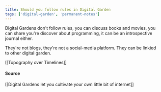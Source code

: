 ```yaml
---
title: Should you follow rules in Digital Garden
tags: ['digital-garden', 'permanent-notes']
---
```


Digital Gardens don't follow rules, you can discuss books and movies, you can share you're discover about programming, it can be an introspective journal either. 

They're not blogs, they're not a social-media platform. 
They can be linkied to other digital garden.

[[Topography over Timelines]]

#### Source
[[Digital Gardens let you cultivate your own little bit of internet]]